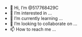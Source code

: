 - 👋 Hi, I’m @517768429C
- 👀 I’m interested in ...
- 🌱 I’m currently learning ...
- 💞️ I’m looking to collaborate on ...
- 📫 How to reach me ...

<!---
517768429C/517768429C is a ✨ special ✨ repository because its `README.md` (this file) appears on your GitHub profile.
You can click the Preview link to take a look at your changes.
--->
